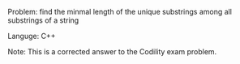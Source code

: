 Problem: find the minmal length of the unique substrings  among all substrings of a string

Languge: C++

Note: This is a corrected answer to the Codility exam problem. 
